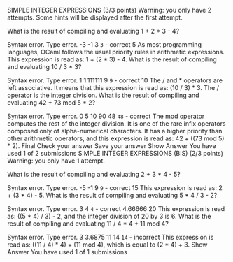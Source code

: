 SIMPLE INTEGER EXPRESSIONS  (3/3 points)
Warning: you only have 2 attempts. Some hints will be displayed after the first attempt.

What is the result of compiling and evaluating 1 + 2 * 3 - 4?

Syntax error. Type error. -3 -1 3 <code>3</code> - correct 5
As most programming languages, OCaml follows the usual priority rules in arithmetic expressions. This expression is read as: 1 + (2 * 3) - 4.
What is the result of compiling and evaluating 10 / 3 * 3?

Syntax error. Type error. 1 1.111111 9 <code>9</code> - correct 10
The / and * operators are left associative. It means that this expression is read as: (10 / 3) * 3.
The / operator is the integer division.
What is the result of compiling and evaluating 42 + 73 mod 5 * 2?

Syntax error. Type error. 0 5 10 90 48 <code>48</code> - correct
The mod operator computes the rest of the integer division. It is one of the rare infix operators composed only of alpha-numerical characters. It has a higher priority than other arithmetic operators, and this expression is read as: 42 + ((73 mod 5) * 2).
 Final Check your answer  Save your answer  Show Answer  You have used 1 of 2 submissions
SIMPLE INTEGER EXPRESSIONS (BIS)  (2/3 points)
Warning: you only have 1 attempt.

What is the result of compiling and evaluating 2 + 3 * 4 - 5?

Syntax error. Type error. -5 -1 9 <code>9</code> - correct 15
This expression is read as: 2 + (3 * 4) - 5.
What is the result of compiling and evaluating 5 * 4 / 3 - 2?

Syntax error. Type error. 3 4 <code>4</code> - correct 4.66666 20
This expression is read as: ((5 * 4) / 3) - 2, and the integer division of 20 by 3 is 6.
What is the result of compiling and evaluating 11 / 4 * 4 + 11 mod 4?

Syntax error. Type error. 3 3.6875 11 14 <code>14</code> - incorrect
This expression is read as: ((11 / 4) * 4) + (11 mod 4), which is equal to (2 * 4) + 3.
 Show Answer  You have used 1 of 1 submissions
